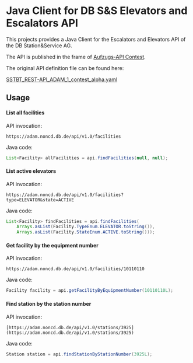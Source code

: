 # Java Client for DB S&S Elevators and Escalators API

This projects provides a Java Client for the Escalators and Elevators API of the DB Station&Service AG.

The API is published in the frame of [Aufzugs-API Contest](https://www.mindboxberlin.com/index.php/contest.html).

The original API definition file can be found here:

[SSTBT_REST-API_ADAM_1_contest_alpha.yaml](https://www.mindboxberlin.com/index.php/contest.html?file=files/cto_layout/downloads/opendata/SSTBT_REST-API_ADAM_1_contest_alpha.yaml)

## Usage



#### List all facilities

API invocation:

`https://adam.noncd.db.de/api/v1.0/facilities`

Java code:

```java
List<Facility> allFacilities = api.findFacilities(null, null);
```

#### List active elevators

API invocation:

`https://adam.noncd.db.de/api/v1.0/facilities?type=ELEVATOR&state=ACTIVE`

Java code:

```java
List<Facility> findFacilities = api.findFacilities(
	Arrays.asList(Facility.TypeEnum.ELEVATOR.toString()),
	Arrays.asList(Facility.StateEnum.ACTIVE.toString()));
```

#### Get facility by the equipment number

API invocation:

`https://adam.noncd.db.de/api/v1.0/facilities/10110110`

Java code:

```java
Facility facility = api.getFacilityByEquipmentNumber(10110110L);
```

#### Find station by the station number

API invocation:

`[https://adam.noncd.db.de/api/v1.0/stations/3925](https://adam.noncd.db.de/api/v1.0/stations/3925)`

Java code:

```java
Station station = api.findStationByStationNumber(3925L);
```